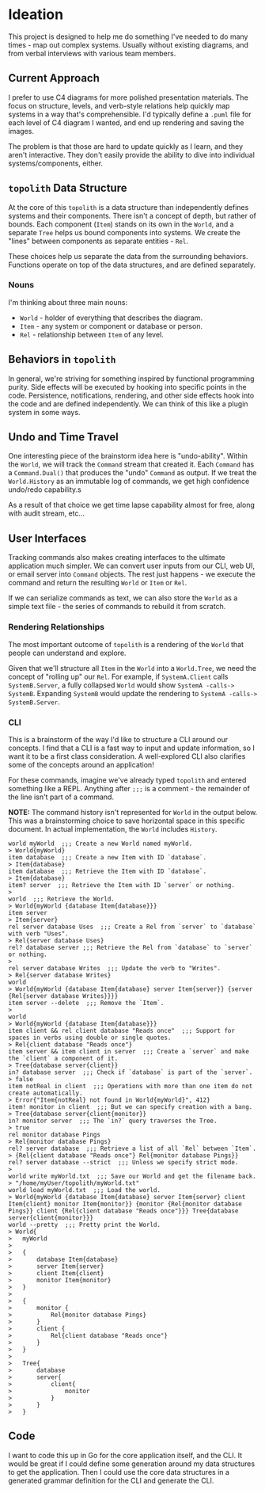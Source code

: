 # Ideation

This project is designed to help me do something I've needed to do many times - map out complex systems.
Usually without existing diagrams, and from verbal interviews with various team members.

## Current Approach

I prefer to use C4 diagrams for more polished presentation materials.
The focus on structure, levels, and verb-style relations help quickly map systems in a way that's comprehensible.
I'd typically define a `.puml` file for each level of C4 diagram I wanted, and end up rendering and saving the images.

The problem is that those are hard to update quickly as I learn, and they aren't interactive.
They don't easily provide the ability to dive into individual systems/components, either.

## `topolith` Data Structure

At the core of this `topolith` is a data structure than independently defines systems and their components.
There isn't a concept of depth, but rather of bounds.
Each component (`Item`) stands on its own in the `World`, and a separate `Tree` helps us bound components into systems.
We create the "lines" between components as separate entities - `Rel`.

These choices help us separate the data from the surrounding behaviors.
Functions operate on top of the data structures, and are defined separately.

### Nouns

I'm thinking about three main nouns:

* `World` - holder of everything that describes the diagram.
* `Item` - any system or component or database or person.
* `Rel` - relationship between `Item` of any level.

## Behaviors in `topolith`

In general, we're striving for something inspired by functional programming purity.
Side effects will be executed by hooking into specific points in the code.
Persistence, notifications, rendering, and other side effects hook into the code and are defined independently.
We can think of this like a plugin system in some ways.

## Undo and Time Travel

One interesting piece of the brainstorm idea here is "undo-ability".
Within the `World`, we will track the `Command` stream that created it.
Each `Command` has a `Command.Dual()` that produces the "undo" `Command` as output.
If we treat the `World.History` as an immutable log of commands, we get high confidence undo/redo capability.s

As a result of that choice we get time lapse capability almost for free, along with audit stream, etc...

## User Interfaces

Tracking commands also makes creating interfaces to the ultimate application much simpler.
We can convert user inputs from our CLI, web UI, or email server into `Command` objects.
The rest just happens - we execute the command and return the resulting `World` or `Item` or `Rel`.

If we can serialize commands as text, we can also store the `World` as a simple text file - the series of commands to rebuild it from scratch.

### Rendering Relationships

The most important outcome of `topolith` is a rendering of the `World` that people can understand and explore.

Given that we'll structure all `Item` in the `World` into a `World.Tree`, we need the concept of "rolling up" our `Rel`.
For example, if `SystemA.Client` calls `SystemB.Server`, a fully collapsed `World` would show `SystemA -calls-> SystemB`.
Expanding `SystemB` would update the rendering to `SystemA -calls-> SystemB.Server`.

### CLI

This is a brainstorm of the way I'd like to structure a CLI around our concepts.
I find that a CLI is a fast way to input and update information, so I want it to be a first class consideration.
A well-explored CLI also clarifies some of the concepts around an application!

For these commands, imagine we've already typed `topolith` and entered something like a REPL.
Anything after `;;;` is a comment - the remainder of the line isn't part of a command.

**NOTE:** The command history isn't represented for `World` in the output below.
This was a brainstorming choice to save horizontal space in this specific document.
In actual implementation, the `World` includes `History`.

```
world myWorld  ;;; Create a new World named myWorld.
> World{myWorld}
item database  ;;; Create a new Item with ID `database`.
> Item{database}
item database  ;;; Retrieve the Item with ID `database`.
> Item{database}
item? server  ;;; Retrieve the Item with ID `server` or nothing.
>
world  ;;; Retrieve the World.
> World{myWorld {database Item{database}}}
item server
> Item{server}
rel server database Uses  ;;; Create a Rel from `server` to `database` with verb "Uses".
> Rel{server database Uses}
rel? database server ;;; Retrieve the Rel from `database` to `server` or nothing.
> 
rel server database Writes  ;;; Update the verb to "Writes".
> Rel{server database Writes}
world
> World{myWorld {database Item{database} server Item{server}} {server {Rel{server database Writes}}}}
item server --delete  ;;; Remove the `Item`.
>
world
> World{myWorld {database Item{database}}}
item client && rel client database "Reads once"  ;;; Support for spaces in verbs using double or single quotes.
> Rel{client database "Reads once"}
item server && item client in server  ;;; Create a `server` and make the `client` a component of it.
> Tree{database server{client}}
in? database server  ;;; Check if `database` is part of the `server`.
> false
item notReal in client  ;;; Operations with more than one item do not create automatically.
> Error{"Item{notReal} not found in World{myWorld}", 412}
item! monitor in client  ;;; But we can specify creation with a bang.
> Tree{database server{client{monitor}}
in? monitor server  ;;; The `in?` query traverses the Tree.
> true
rel monitor database Pings
> Rel{monitor database Pings}
rel? server database  ;;; Retrieve a list of all `Rel` between `Item`.
> {Rel{client database "Reads once"} Rel{monitor database Pings}}
rel? server database --strict  ;;; Unless we specify strict mode.
>
world write myWorld.txt  ;;; Save our World and get the filename back.
> "/home/myUser/topolith/myWorld.txt"
world load myWorld.txt  ;;; Load the world.
> World{myWorld {database Item{database} server Item{server} client Item{client} monitor Item{monitor}} {monitor {Rel{monitor database Pings}} client {Rel{client database "Reads once"}}} Tree{database server{client{monitor}}}
world --pretty  ;;; Pretty print the World.
> World{
>   myWorld
> 
>   {
>       database Item{database}
>       server Item{server}
>       client Item{client}
>       monitor Item{monitor}
>   }
>
>   {
>       monitor {
>           Rel{monitor database Pings}
>       }
>       client {
>           Rel{client database "Reads once"}
>       }
>   }
>
>   Tree{
>       database
>       server{
>           client{
>               monitor
>           }
>       }
>   }
```

## Code

I want to code this up in Go for the core application itself, and the CLI.
It would be great if I could define some generation around my data structures to get the application.
Then I could use the core data structures in a generated grammar definition for the CLI and generate the CLI.
